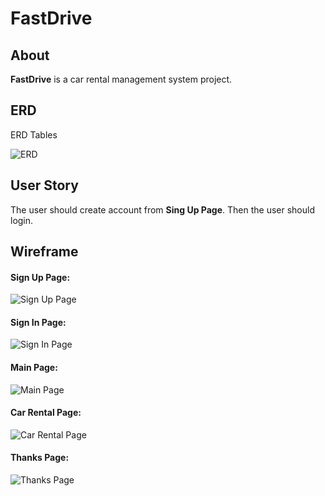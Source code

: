 # FastDrive

## About

**FastDrive** is a car rental management system project.  

## ERD

ERD Tables

![ERD](https://i.imgur.com/k6lsto2.jpeg)

## User Story

The user should create account from **Sing Up Page**. Then the user should login.

## Wireframe

#### Sign Up Page:

![Sign Up Page](https://i.imgur.com/pWDK8rS.png)


#### Sign In Page:

![Sign In Page](https://i.imgur.com/zAy3xw8.png)


#### Main Page:

![Main Page](https://i.imgur.com/MWlYxg5.png)


#### Car Rental Page:

![Car Rental Page](https://i.imgur.com/Kvjeku0.png)

#### Thanks Page:

![Thanks Page](https://i.imgur.com/7hUSMel.png)